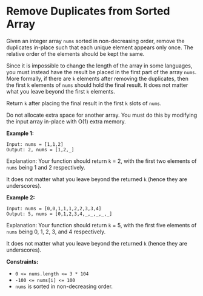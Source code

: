 # Remove Duplicates from Sorted Array

Given an integer array `nums` sorted in non-decreasing order, remove the duplicates in-place such that each unique element appears only once. The relative order of the elements should be kept the same.

Since it is impossible to change the length of the array in some languages, you must instead have the result be placed in the first part of the array `nums`. More formally, if there are `k` elements after removing the duplicates, then the first `k` elements of `nums` should hold the final result. It does not matter what you leave beyond the first `k` elements.

Return `k` after placing the final result in the first `k` slots of `nums`.

Do not allocate extra space for another array. You must do this by modifying the input array in-place with O(1) extra memory.

**Example 1:**

```
Input: nums = [1,1,2]
Output: 2, nums = [1,2,_]
```

Explanation: Your function should return `k` = 2, with the first two elements of `nums` being 1 and 2 respectively.

It does not matter what you leave beyond the returned `k` (hence they are underscores).

**Example 2:**

```
Input: nums = [0,0,1,1,1,2,2,3,3,4]
Output: 5, nums = [0,1,2,3,4,_,_,_,_,_]
```

Explanation: Your function should return `k` = 5, with the first five elements of `nums` being 0, 1, 2, 3, and 4 respectively.

It does not matter what you leave beyond the returned `k` (hence they are underscores).
 
**Constraints:**

 - `0 <= nums.length <= 3 * 104`
 - `-100 <= nums[i] <= 100`
 - `nums` is sorted in non-decreasing order.
